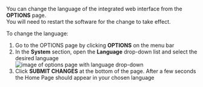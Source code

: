 You can change the language of the integrated web interface from the **OPTIONS** page.  
You will need to restart the software for the change to take effect.  

To change the language:  
1. Go to the OPTIONS page by clicking **OPTIONS** on the menu bar  
2. In the **System** section, open the **Language** drop-down list and select the desired language  
![image of options page with language drop-down](https://github.com/Dan-in-CA/OSPi/wiki/images/select-language.png)
3. Click **SUBMIT CHANGES** at the bottom of the page. After a few seconds the Home Page should appear in your chosen language
